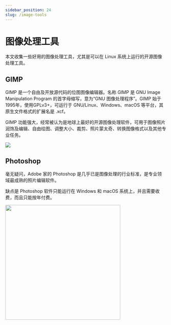 ```yaml
---
sidebar_position: 24
slug: /image-tools
---
```


# 图像处理工具



本文收集一些好用的图像处理工具，尤其是可以在 Linux 系统上运行的开源图像处理工具。



## GIMP

GIMP 是一个自由及开放源代码的位图图像编辑器。名称 GIMP 是 GNU Image Manipulation Program 的首字母缩写，意为“GNU 图像处理程序”。GIMP 始于1995年，使用GPLv3+，可运行于 GNU/Linux、Windows、macOS 等平台，其原生文件格式的扩展名是 .xcf。

GIMP 功能强大，经常被认为是地球上最好的开源图像处理软件，可用于图像照片润饰及编辑、自由绘图、调整大小、裁剪、照片蒙太奇、转换图像格式以及其他专业任务。

![](https://static.getiot.tech/gimp-logo-wilber-big.png#center)

## Photoshop

毫无疑问，Adobe 家的 Photoshop 是几乎已是图像处理的行业标准，是专业领域最成熟的照片编辑软件。

缺点是 Photoshop 软件只能运行在 Windows 和 macOS 系统上，并且需要收费，而且只能按年付费。

<img src="https://static.getiot.tech/Adobe-Photoshop-Logo.png" width="360" />
